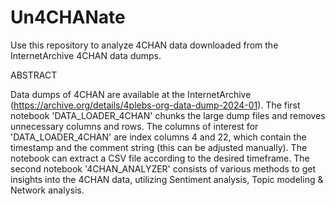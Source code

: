 # Un4CHANate
Use this repository to analyze 4CHAN data downloaded from the InternetArchive 4CHAN data dumps. 

ABSTRACT

Data dumps of 4CHAN are available at the InternetArchive (https://archive.org/details/4plebs-org-data-dump-2024-01). The first notebook 'DATA_LOADER_4CHAN' chunks the large dump files and removes unnecessary columns and rows. The columns of interest for 'DATA_LOADER_4CHAN' are index columns 4 and 22, which contain the timestamp and the comment string (this can be adjusted manually). The notebook can extract a CSV file according to the desired timeframe. The second notebook '4CHAN_ANALYZER' consists of various methods to get insights into the 4CHAN data, utilizing Sentiment analysis, Topic modeling & Network analysis. 
